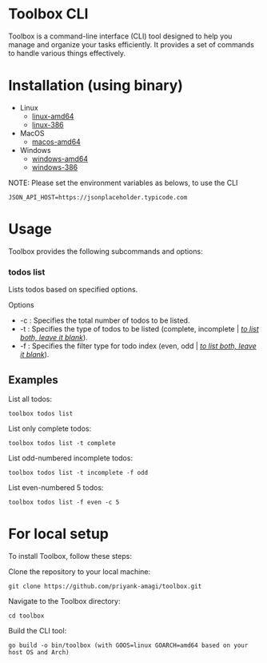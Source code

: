 # Toolbox CLI
Toolbox is a command-line interface (CLI) tool designed to help you manage and organize your tasks efficiently. It provides a set of commands to handle various things effectively.

# Installation (using binary)
- Linux
  - [linux-amd64](https://github.com/priyank-amagi/toolbox/releases/download/v0.0.1/toolbox-linux-amd64)
  - [linux-386](https://github.com/priyank-amagi/toolbox/releases/download/v0.0.1/toolbox-linux-386)
- MacOS
  - [macos-amd64](https://github.com/priyank-amagi/toolbox/releases/download/v0.0.1/toolbox-macos-amd64)
- Windows
  - [windows-amd64](https://github.com/priyank-amagi/toolbox/releases/download/v0.0.1/toolbox-windows-amd64.exe)
  - [windows-386](https://github.com/priyank-amagi/toolbox/releases/download/v0.0.1/toolbox-windows-386.exe)

NOTE: Please set the environment variables as belows, to use the CLI
```
JSON_API_HOST=https://jsonplaceholder.typicode.com
```

# Usage
Toolbox provides the following subcommands and options:

### todos list
Lists todos based on specified options.

Options
- -c <count>: Specifies the total number of todos to be listed.
- -t <todo-type>: Specifies the type of todos to be listed (complete, incomplete | <u>*to list both, leave it blank*</u>).
- -f <filter-type>: Specifies the filter type for todo index (even, odd | <u>*to list both, leave it blank*</u>).

## Examples
List all todos:
```
toolbox todos list
```

List only complete todos:
```
toolbox todos list -t complete
```

List odd-numbered incomplete todos:
```
toolbox todos list -t incomplete -f odd
```

List even-numbered 5 todos:
```
toolbox todos list -f even -c 5
```

# For local setup
To install Toolbox, follow these steps:

Clone the repository to your local machine:
```
git clone https://github.com/priyank-amagi/toolbox.git
```

Navigate to the Toolbox directory:
```
cd toolbox
```

Build the CLI tool:
```
go build -o bin/toolbox (with GOOS=linux GOARCH=amd64 based on your host OS and Arch)
```